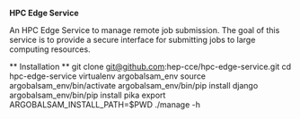 **HPC Edge Service**

An HPC Edge Service to manage remote job submission. The goal of this service is to provide a secure interface for submitting jobs to large computing resources.


** Installation **
git clone git@github.com:hep-cce/hpc-edge-service.git
cd hpc-edge-service
virtualenv argobalsam_env
source argobalsam_env/bin/activate
argobalsam_env/bin/pip install django
argobalsam_env/bin/pip install pika
export ARGOBALSAM_INSTALL_PATH=$PWD
./manage -h
